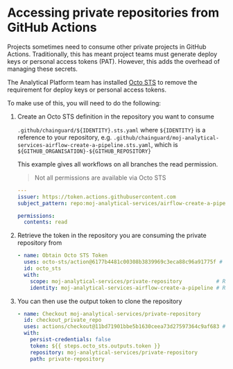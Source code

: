 # Accessing private repositories from GitHub Actions

Projects sometimes need to consume other private projects in GitHub Actions. Traditionally, this has meant project teams must generate deploy keys or personal access tokens (PAT). However, this adds the overhead of managing these secrets.

The Analytical Platform team has installed [Octo STS](https://github.com/apps/octo-sts) to remove the requirement for deploy keys or personal access tokens.

To make use of this, you will need to do the following:

1. Create an Octo STS definition in the repository you want to consume
   
    `.github/chainguard/${IDENTITY}.sts.yaml` where `${IDENTITY}` is a reference to your repository, e.g. `.github/chainguard/moj-analytical-services-airflow-create-a-pipeline.sts.yaml`, which is `${GITHUB_ORGANISATION}-${GITHUB_REPOSITORY}`

    This example gives all workflows on all branches the read permission.

    > Not all permissions are available via Octo STS

    ```yaml
    ---
    issuer: https://token.actions.githubusercontent.com
    subject_pattern: repo:moj-analytical-services/airflow-create-a-pipeline:.*

    permissions:
      contents: read
    ```


1. Retrieve the token in the repository you are consuming the private repository from

    ```yaml
    - name: Obtain Octo STS Token
      uses: octo-sts/action@6177b4481c00308b3839969c3eca88c96a91775f # v1.0.0
      id: octo_sts
      with:
        scope: moj-analytical-services/private-repository           # Reference to repository you want to consume
        identity: moj-analytical-services-airflow-create-a-pipeline # Reference to ${IDENTITY} you created in step 1
    ```

1. You can then use the output token to clone the repository

    ```yaml
    - name: Checkout moj-analytical-services/private-repository
      id: checkout_private_repo
      uses: actions/checkout@11bd71901bbe5b1630ceea73d27597364c9af683 # v4.2.2
      with:
        persist-credentials: false
        token: ${{ steps.octo_sts.outputs.token }}
        repository: moj-analytical-services/private-repository
        path: private-repository
    ```
